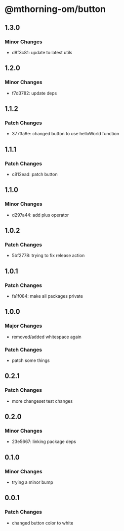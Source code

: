 # @mthorning-om/button

## 1.3.0

### Minor Changes

- d8f3c81: update to latest utils

## 1.2.0

### Minor Changes

- f7d3782: update deps

## 1.1.2

### Patch Changes

- 3773a9e: changed button to use helloWorld function

## 1.1.1

### Patch Changes

- c812ead: patch button

## 1.1.0

### Minor Changes

- d297a44: add plus operator

## 1.0.2

### Patch Changes

- 5bf2778: trying to fix release action

## 1.0.1

### Patch Changes

- fa1f084: make all packages private

## 1.0.0

### Major Changes

- removed/added whitespace again

### Patch Changes

- patch some things

## 0.2.1

### Patch Changes

- more changeset test changes

## 0.2.0

### Minor Changes

- 23e5667: linking package deps

## 0.1.0

### Minor Changes

- trying a minor bump

## 0.0.1

### Patch Changes

- changed button color to white

